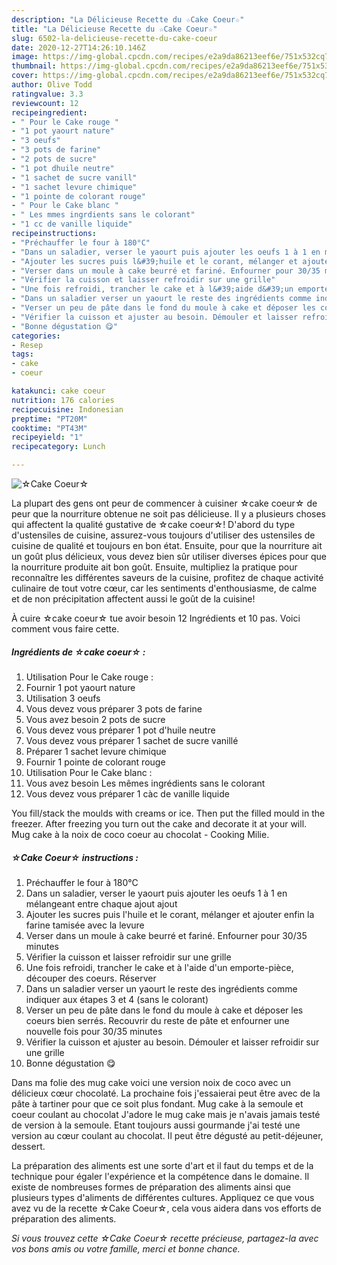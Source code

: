 ```yaml
---
description: "La Délicieuse Recette du ☆Cake Coeur☆"
title: "La Délicieuse Recette du ☆Cake Coeur☆"
slug: 6502-la-delicieuse-recette-du-cake-coeur
date: 2020-12-27T14:26:10.146Z
image: https://img-global.cpcdn.com/recipes/e2a9da86213eef6e/751x532cq70/☆cake-coeur☆-photo-principale-de-la-recette.jpg
thumbnail: https://img-global.cpcdn.com/recipes/e2a9da86213eef6e/751x532cq70/☆cake-coeur☆-photo-principale-de-la-recette.jpg
cover: https://img-global.cpcdn.com/recipes/e2a9da86213eef6e/751x532cq70/☆cake-coeur☆-photo-principale-de-la-recette.jpg
author: Olive Todd
ratingvalue: 3.3
reviewcount: 12
recipeingredient:
- " Pour le Cake rouge "
- "1 pot yaourt nature"
- "3 oeufs"
- "3 pots de farine"
- "2 pots de sucre"
- "1 pot dhuile neutre"
- "1 sachet de sucre vanill"
- "1 sachet levure chimique"
- "1 pointe de colorant rouge"
- " Pour le Cake blanc "
- " Les mmes ingrdients sans le colorant"
- "1 cc de vanille liquide"
recipeinstructions:
- "Préchauffer le four à 180°C"
- "Dans un saladier, verser le yaourt puis ajouter les oeufs 1 à 1 en mélangeant entre chaque ajout ajout"
- "Ajouter les sucres puis l&#39;huile et le corant, mélanger et ajouter enfin la farine tamisée avec la levure"
- "Verser dans un moule à cake beurré et fariné. Enfourner pour 30/35 minutes"
- "Vérifier la cuisson et laisser refroidir sur une grille"
- "Une fois refroidi, trancher le cake et à l&#39;aide d&#39;un emporte-pièce, découper des coeurs. Réserver"
- "Dans un saladier verser un yaourt le reste des ingrédients comme indiquer aux étapes 3 et 4 (sans le colorant)"
- "Verser un peu de pâte dans le fond du moule à cake et déposer les coeurs bien serrés. Recouvrir du reste de pâte et enfourner une nouvelle fois pour 30/35 minutes"
- "Vérifier la cuisson et ajuster au besoin. Démouler et laisser refroidir sur une grille"
- "Bonne dégustation 😋"
categories:
- Resep
tags:
- cake
- coeur

katakunci: cake coeur 
nutrition: 176 calories
recipecuisine: Indonesian
preptime: "PT20M"
cooktime: "PT43M"
recipeyield: "1"
recipecategory: Lunch

---
```



![☆Cake Coeur☆](https://img-global.cpcdn.com/recipes/e2a9da86213eef6e/751x532cq70/☆cake-coeur☆-photo-principale-de-la-recette.jpg)

La plupart des gens ont peur de commencer à cuisiner ☆cake coeur☆ de peur que la nourriture obtenue ne soit pas délicieuse. Il y a plusieurs choses qui affectent la qualité gustative de ☆cake coeur☆! D'abord du type d'ustensiles de cuisine, assurez-vous toujours d'utiliser des ustensiles de cuisine de qualité et toujours en bon état. Ensuite, pour que la nourriture ait un goût plus délicieux, vous devez bien sûr utiliser diverses épices pour que la nourriture produite ait bon goût. Ensuite, multipliez la pratique pour reconnaître les différentes saveurs de la cuisine, profitez de chaque activité culinaire de tout votre cœur, car les sentiments d'enthousiasme, de calme et de non précipitation affectent aussi le goût de la cuisine!

<!--inarticleads1-->

À cuire ☆cake coeur☆ tue avoir besoin 12 Ingrédients et 10 pas. Voici comment vous faire cette.

##### Ingrédients de ☆cake coeur☆ :

1. Utilisation  Pour le Cake rouge :
1. Fournir 1 pot yaourt nature
1. Utilisation 3 oeufs
1. Vous devez vous préparer 3 pots de farine
1. Vous avez besoin 2 pots de sucre
1. Vous devez vous préparer 1 pot d&#39;huile neutre
1. Vous devez vous préparer 1 sachet de sucre vanillé
1. Préparer 1 sachet levure chimique
1. Fournir 1 pointe de colorant rouge
1. Utilisation  Pour le Cake blanc :
1. Vous avez besoin  Les mêmes ingrédients sans le colorant
1. Vous devez vous préparer 1 càc de vanille liquide


You fill/stack the moulds with creams or ice. Then put the filled mould in the freezer. After freezing you turn out the cake and decorate it at your will. Mug cake à la noix de coco coeur au chocolat - Cooking Milie. 

<!--inarticleads2-->

##### ☆Cake Coeur☆ instructions :

1. Préchauffer le four à 180°C
1. Dans un saladier, verser le yaourt puis ajouter les oeufs 1 à 1 en mélangeant entre chaque ajout ajout
1. Ajouter les sucres puis l&#39;huile et le corant, mélanger et ajouter enfin la farine tamisée avec la levure
1. Verser dans un moule à cake beurré et fariné. Enfourner pour 30/35 minutes
1. Vérifier la cuisson et laisser refroidir sur une grille
1. Une fois refroidi, trancher le cake et à l&#39;aide d&#39;un emporte-pièce, découper des coeurs. Réserver
1. Dans un saladier verser un yaourt le reste des ingrédients comme indiquer aux étapes 3 et 4 (sans le colorant)
1. Verser un peu de pâte dans le fond du moule à cake et déposer les coeurs bien serrés. Recouvrir du reste de pâte et enfourner une nouvelle fois pour 30/35 minutes
1. Vérifier la cuisson et ajuster au besoin. Démouler et laisser refroidir sur une grille
1. Bonne dégustation 😋


Dans ma folie des mug cake voici une version noix de coco avec un délicieux cœur chocolaté. La prochaine fois j&#39;essaierai peut être avec de la pâte à tartiner pour que ce soit plus fondant. Mug cake à la semoule et coeur coulant au chocolat J&#39;adore le mug cake mais je n&#39;avais jamais testé de version à la semoule. Etant toujours aussi gourmande j&#39;ai testé une version au cœur coulant au chocolat. Il peut être dégusté au petit-déjeuner, dessert. 

<!--inarticleads1-->

<p>
La préparation des aliments est une sorte d'art et il faut du temps et de la technique pour égaler l'expérience et la compétence dans le domaine. Il existe de nombreuses formes de préparation des aliments ainsi que plusieurs types d'aliments de différentes cultures. Appliquez ce que vous avez vu de la recette ☆Cake Coeur☆, cela vous aidera dans vos efforts de préparation des aliments.
</p>

<p>
<i>Si vous trouvez cette ☆Cake Coeur☆ recette précieuse, partagez-la avec vos bons amis ou votre famille, merci et bonne chance.</i>
</p>
